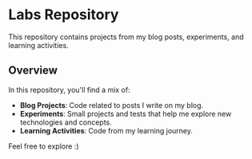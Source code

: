 # Labs Repository

This repository contains projects from my blog posts, experiments, and learning activities.

## Overview

In this repository, you'll find a mix of:

- **Blog Projects**: Code related to posts I write on my blog.
- **Experiments**: Small projects and tests that help me explore new technologies and concepts.
- **Learning Activities**: Code from my learning journey.

Feel free to explore :)

<!-- ## Projects

Below is a list of notable projects in this repository:

- **[Project Name 1](link)**: A brief description of the project.
- **[Project Name 2](link)**: A brief description of the project.
- **[Project Name 3](link)**: A brief description of the project. -->
